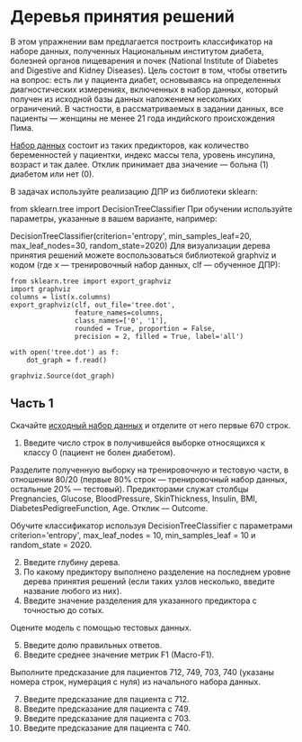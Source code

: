 # Деревья принятия решений
В этом упражнении вам предлагается построить классификатор на наборе данных, полученных Национальным институтом диабета, болезней органов пищеварения и почек (National Institute of Diabetes and Digestive and Kidney Diseases). Цель состоит в том, чтобы ответить на вопрос: есть ли у пациента диабет, основываясь на определенных диагностических измерениях, включенных в набор данных, который получен из исходной базы данных наложением нескольких ограничений. В частности, в рассматриваемых в задании данных, все пациенты — женщины не менее 21 года индийского происхождения Пима.

[Набор данных](/Data/Dec_tree.csv) состоит из таких предикторов, как количество беременностей у пациентки, индекс массы тела, уровень инсулина, возраст и так далее. Отклик принимает два значение — больна (1) диабетом или нет (0).

В задачах используйте реализацию ДПР из библиотеки sklearn:

from sklearn.tree import DecisionTreeClassifier
При обучении используйте параметры, указанные в вашем варианте, например:

DecisionTreeClassifier(criterion='entropy', min_samples_leaf=20, max_leaf_nodes=30, random_state=2020)
Для визуализации дерева принятия решений можете воспользоваться библиотекой graphviz и кодом (где x — тренировочный набор данных, clf — обученное ДПР):
```python3
from sklearn.tree import export_graphviz
import graphviz
columns = list(x.columns)
export_graphviz(clf, out_file='tree.dot', 
                feature_names=columns,
                class_names=['0', '1'],
                rounded = True, proportion = False, 
                precision = 2, filled = True, label='all')

with open('tree.dot') as f:
    dot_graph = f.read()

graphviz.Source(dot_graph)
```
## Часть 1
Скачайте [исходный набор данных](/Data/Dec_tree.csv) и отделите от него первые 670 строк.  
1) Введите число строк в получившейся выборке относящихся к классу 0 (пациент не болен диабетом). 
 
Разделите полученную выборку на тренировочную и тестовую части, в отношении 80/20 (первые 80% строк — тренировочный набор данных, остальные 20% — тестовый). Предикторами служат столбцы Pregnancies, Glucose, BloodPressure, SkinThickness, Insulin, BMI, DiabetesPedigreeFunction, Age. Отклик — Outcome.

Обучите классификатор используя DecisionTreeClassifier с параметрами criterion='entropy', max_leaf_nodes = 10, min_samples_leaf = 10 и random_state = 2020.

2) Введите глубину дерева.
3) По какому предиктору выполнено разделение на последнем уровне дерева принятия решений (если таких узлов несколько, введите название любого из них).
4) Введите значение разделения для указанного предиктора с точностью до сотых.

Оцените модель с помощью тестовых данных.  

5) Введите долю правильных ответов.  
6) Введите среднее значение метрик F1 (Macro-F1).

Выполните предсказание для пациентов 712, 749, 703, 740 (указаны номера строк, нумерация с нуля) из начального набора данных.  

7) Введите предсказание для пациента с 712.  
8) Введите предсказание для пациента с 749.  
9) Введите предсказание для пациента с 703.  
10) Введите предсказание для пациента с 740.  
